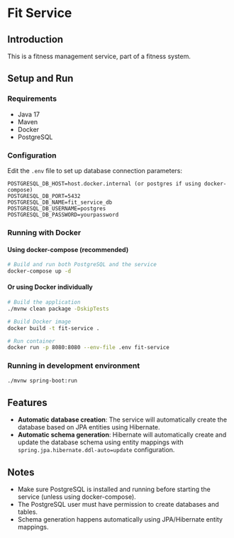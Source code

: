 # Fit Service

## Introduction
This is a fitness management service, part of a fitness system.

## Setup and Run

### Requirements
- Java 17
- Maven
- Docker
- PostgreSQL

### Configuration
Edit the `.env` file to set up database connection parameters:
```
POSTGRESQL_DB_HOST=host.docker.internal (or postgres if using docker-compose)
POSTGRESQL_DB_PORT=5432
POSTGRESQL_DB_NAME=fit_service_db
POSTGRESQL_DB_USERNAME=postgres
POSTGRESQL_DB_PASSWORD=yourpassword
```

### Running with Docker

#### Using docker-compose (recommended)
```bash
# Build and run both PostgreSQL and the service
docker-compose up -d
```

#### Or using Docker individually
```bash
# Build the application
./mvnw clean package -DskipTests

# Build Docker image
docker build -t fit-service .

# Run container
docker run -p 8080:8080 --env-file .env fit-service
```

### Running in development environment

```bash
./mvnw spring-boot:run
```

## Features
- **Automatic database creation**: The service will automatically create the database based on JPA entities using Hibernate.
- **Automatic schema generation**: Hibernate will automatically create and update the database schema using entity mappings with `spring.jpa.hibernate.ddl-auto=update` configuration.

## Notes
- Make sure PostgreSQL is installed and running before starting the service (unless using docker-compose).
- The PostgreSQL user must have permission to create databases and tables.
- Schema generation happens automatically using JPA/Hibernate entity mappings. 